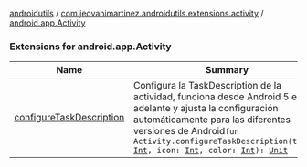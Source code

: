 [androidutils](../../index.md) / [com.jeovanimartinez.androidutils.extensions.activity](../index.md) / [android.app.Activity](./index.md)

### Extensions for android.app.Activity

| Name | Summary |
|---|---|
| [configureTaskDescription](configure-task-description.md) | Configura la TaskDescription de la actividad, funciona desde Android 5 en adelante y ajusta la configuración automáticamente para las diferentes versiones de Android`fun Activity.configureTaskDescription(title: `[`Int`](https://kotlinlang.org/api/latest/jvm/stdlib/kotlin/-int/index.html)`, icon: `[`Int`](https://kotlinlang.org/api/latest/jvm/stdlib/kotlin/-int/index.html)`, color: `[`Int`](https://kotlinlang.org/api/latest/jvm/stdlib/kotlin/-int/index.html)`): `[`Unit`](https://kotlinlang.org/api/latest/jvm/stdlib/kotlin/-unit/index.html) |
